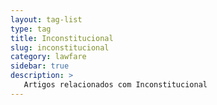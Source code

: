```yaml
---
layout: tag-list
type: tag
title: Inconstitucional
slug: inconstitucional
category: lawfare
sidebar: true
description: >
   Artigos relacionados com Inconstitucional
---
```

